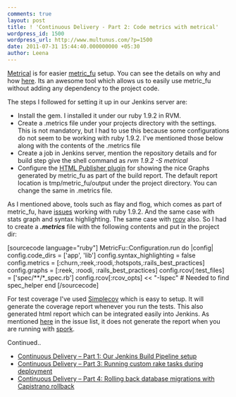 ```yaml
---
comments: true
layout: post
title: ! 'Continuous Delivery - Part 2: Code metrics with metrical'
wordpress_id: 1500
wordpress_url: http://www.multunus.com/?p=1500
date: 2011-07-31 15:44:40.000000000 +05:30
author: Leena
---
```

<a href="http://iain.nl/easier-metricfu-with-metrical">Metrical</a> is for easier <a href="http://metric-fu.rubyforge.org/">metric_fu</a> setup. You can see the details on why and how <a href="http://iain.nl/easier-metricfu-with-metrical">here</a>. Its an awesome tool which allows us to easily use metric_fu without adding any dependency to the project code.

The steps I followed for setting it up in our Jenkins server are:
<ul>
	<li> Install the gem. I installed it under our ruby 1.9.2 in RVM.</li>
	<li> Create a .metrics file under your projects directory with the settings. This is not mandatory, but I had to use this because some configurations do not seem to be working with ruby 1.9.2. I've mentioned those below along with the contents of the .metrics file</li>
	<li> Create a job in Jenkins server, mention the repository details and for build step give the shell command as <em>rvm 1.9.2 -S metrical</em></li>
	<li> Configure the <a href="https://wiki.jenkins-ci.org/display/JENKINS/HTML+Publisher+Plugin">HTML Publisher plugin</a> for showing the nice Graphs generated by metric_fu as part of the build report. The default report location is tmp/metric_fu/output under the project directory. You can change the same in .metrics file.</li>
</ul>
As I mentioned above, tools such as flay and flog, which comes as part of metric_fu, have <a href="https://github.com/iain/metrical/issues/4">issues</a> working with ruby 1.9.2. And the same case with stats graph and syntax highlighting. The same case with <a href="https://github.com/relevance/rcov/issues/8">rcov</a> also. So I had to create a <em><strong>.metrics</strong></em> file with the following contents and put in the project dir:

<span style="font-family: Consolas, Monaco, 'Courier New', Courier, monospace; line-height: 18px;"> </span>

[sourcecode language="ruby"]
MetricFu::Configuration.run do |config|
        config.code_dirs = ['app', 'lib']
        config.syntax_highlighting = false
        config.metrics  = [:churn,:reek,:roodi,:hotspots,:rails_best_practices]
        config.graphs   = [:reek, :roodi, :rails_best_practices]
        config.rcov[:test_files] = ['spec/**/*_spec.rb']
        config.rcov[:rcov_opts] &lt;&lt; &quot;-Ispec&quot; # Needed to find spec_helper
end
[/sourcecode]

For test coverage I've used <a href="https://github.com/colszowka/simplecov">Simplecov</a> which is easy to setup. It will generate the coverage report whenever you run the tests. This also generated html report which can be integrated easily into Jenkins. As mentioned <a href="https://github.com/colszowka/simplecov/issues/42">here</a> in the issue list, it does not generate the report when you are running with <a href="https://github.com/timcharper/spork/wiki">spork</a>.

Continued..
<ul>
	<li><a title="Continuous Delivery – Part 1: Our Jenkins Build Pipeline setup" href="http://www.multunus.com/2011/07/continuous-delivery-using-jenkins-build-pipeline/">Continuous Delivery – Part 1: Our Jenkins Build Pipeline setup</a></li>
	<li><a title="Continuous Delivery – Part 3: Running custom rake tasks during deployment" href="http://www.multunus.com/2011/07/continuous-delivery-contd/">Continuous Delivery – Part 3: Running custom rake tasks during deployment</a></li>
	<li><a title="Continuous Delivery – Part 4: Rolling back database migrations with Capistrano rollback" href="http://www.multunus.com/2011/08/continuous-delivery-part-3-rolling-back-database-migrations-with-capistrano-rollback/">Continuous Delivery – Part 4: Rolling back database migrations with Capistrano rollback</a></li>
</ul>
